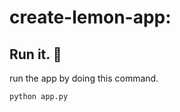 # create-lemon-app: <name-of-app>

## Run it. 🚀

run the app by doing this command.

`python app.py`
